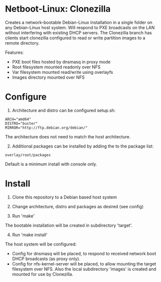 # Netboot-Linux: Clonezilla

Creates a network-bootable Debian-Linux installation in a single folder on any Debian-Linux host system.
Will respond to PXE broadcasts on the LAN without interfering with existing DHCP servers.
The Clonezilla branch has clients start clonezilla configured to read or write partition images to a remote directory.

Features:
- PXE boot files hosted by dnsmasq in proxy mode
- Root filesystem mounted readonly over NFS
- Var filesystem mounted read/write using overlayfs
- Images directory mounted over NFS

# Configure

1) Architecture and distro can be configured setup.sh:

```
ARCH="amd64"
DISTRO="buster"
MIRROR="http://ftp.debian.org/debian/"
```

The architecture does not need to match the host architecture.

2) Additional packages can be installed by adding the to the package list:

```
overlay/root/packages
```

Default is a minimum install with console only.

# Install

1) Clone this repository to a Debian based host system

2) Change architecture, distro and packages as desired (see config)

3) Run 'make'

The bootable installation will be created in subdirectory 'target'.

4) Run 'make install'

The host system will be configured:
- Config for dnsmasq will be placed, to respond to received network boot DHCP broadcasts (as proxy only).
- Config for nfs-kernel-server will be placed, to allow mounting the target filesystem over NFS. Also the local subdirectory 'images' is created and mounted for use by Clonezilla.
